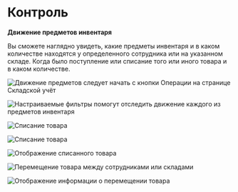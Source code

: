 # Контроль

**Движение предметов инвентаря**&#x20;

Вы сможете наглядно увидеть, какие предметы инвентаря и в каком количестве находятся у определенного сотрудника или на указанном складе. Когда было поступление или списание того или иного товара и в каком количестве.

![Движение предметов следует начать с кнопки Операции на странице Складской учёт](../.gitbook/assets/Screenshot\_197.png)

![Настраиваемые фильтры помогут отследить движение каждого из предметов инвентаря](../.gitbook/assets/Screenshot\_199.png)

![Списание товара](../.gitbook/assets/Screenshot\_200.png)

![Списание товара](../.gitbook/assets/Screenshot\_202.png)

![Отображение списанного товара](../.gitbook/assets/Screenshot\_203.png)

![Перемещение товара между сотрудниками или складами](../.gitbook/assets/Screenshot\_204.png)

![Отображение информации о перемещении товара](../.gitbook/assets/Screenshot\_206.png)
